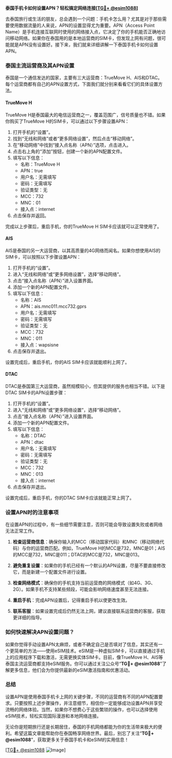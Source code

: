 **泰国手机卡如何设置APN？轻松搞定网络连接[[TG💪+ @esim1088](https://t.me/s/esim1088)]**

去泰国旅行或生活的朋友，总会遇到一个问题：手机卡怎么用？尤其是对于那些需要使用数据流量的人来说，APN的设置显得尤为重要。APN（Access Point Name）是手机连接互联网时使用的网络接入点，它决定了你的手机能否正确地访问移动网络。如果你在泰国用的是本地运营商的SIM卡，但发现上网有问题，很可能就是APN没有设置好。接下来，我们就来详细讲解一下泰国手机卡如何设置APN。

### 泰国主流运营商及其APN设置

泰国是一个通信发达的国家，主要有三大运营商：TrueMove H、AIS和DTAC。每个运营商都有自己的APN设置方式，下面我们就分别来看看它们的具体设置方法。

#### TrueMove H

TrueMove H是泰国最大的电信运营商之一，覆盖范围广，信号质量也不错。如果你购买了TrueMove H的SIM卡，可以通过以下步骤设置APN：

1. 打开手机的“设置”。
2. 找到“无线和网络”或者“更多网络设置”，然后点击“移动网络”。
3. 在“移动网络”中找到“接入点名称（APN）”选项，点击进入。
4. 点击右上角的“添加”按钮，创建一个新的APN配置文件。
5. 填写以下信息：
   - 名称：TrueMove H
   - APN：true
   - 用户名：无需填写
   - 密码：无需填写
   - 验证类型：无
   - MCC：732
   - MNC：01
   - 接入点：internet
6. 点击保存并返回。

完成以上步骤后，重启手机，你的TrueMove H SIM卡应该就可以正常使用了。

#### AIS

AIS是泰国的另一大运营商，以其高质量的4G网络而闻名。如果你想使用AIS的SIM卡，可以按照以下步骤设置APN：

1. 打开手机的“设置”。
2. 进入“无线和网络”或“更多网络设置”，选择“移动网络”。
3. 点击“接入点名称（APN）”进入设置界面。
4. 添加一个新的APN配置文件。
5. 填写以下信息：
   - 名称：AIS
   - APN：ais.mnc011.mcc732.gprs
   - 用户名：无需填写
   - 密码：无需填写
   - 验证类型：无
   - MCC：732
   - MNC：011
   - 接入点：wapsisne
6. 点击保存并退出。

设置完成后，重启手机，你的AIS SIM卡应该就能顺利上网了。

#### DTAC

DTAC是泰国第三大运营商，虽然规模较小，但其提供的服务也相当不错。以下是DTAC SIM卡的APN设置步骤：

1. 打开手机的“设置”。
2. 进入“无线和网络”或“更多网络设置”，选择“移动网络”。
3. 点击“接入点名称（APN）”进入设置界面。
4. 添加一个新的APN配置文件。
5. 填写以下信息：
   - 名称：DTAC
   - APN：dtac
   - 用户名：无需填写
   - 密码：无需填写
   - 验证类型：无
   - MCC：732
   - MNC：013
   - 接入点：internet
6. 点击保存并退出。

设置完成后，重启手机，你的DTAC SIM卡应该就能正常上网了。

### 设置APN时的注意事项

在设置APN的过程中，有一些细节需要注意，否则可能会导致设置失败或者网络无法正常工作。

1. **检查运营商信息**：确保你输入的MCC（移动国家代码）和MNC（移动网络代码）与你的运营商匹配。例如，TrueMove H的MCC是732，MNC是01；AIS的MCC是732，MNC是011；DTAC的MCC是732，MNC是013。

2. **避免重复设置**：如果你的手机已经有一个默认的APN设置，尽量不要直接修改它，而是新建一个配置文件进行设置。

3. **检查网络模式**：确保你的手机支持当前运营商的网络模式（如4G、3G、2G）。如果手机不支持某些频段，可能会影响网络速度甚至无法连接。

4. **重启手机**：完成APN设置后，记得重启手机以使更改生效。

5. **联系客服**：如果设置完成后仍然无法上网，建议直接联系运营商的客服，获取更详细的指导。

### 如何快速解决APN设置问题？

如果你觉得手动设置APN太麻烦，或者不确定自己是否填对了信息，其实还有一个更简单的方法——使用eSIM技术。eSIM是一种虚拟SIM卡，可以直接通过手机上的应用程序下载和激活，无需更换实体SIM卡。目前，像TrueMove H、AIS等泰国主流运营商都支持eSIM服务。你可以通过关注公众号“**TG💪+ @esim1088**”了解更多信息，他们会为你提供最新的eSIM激活指南和优惠活动。

### 总结

设置APN是使用泰国手机卡上网的关键步骤，不同的运营商有不同的APN配置要求。只要按照上述步骤操作，并注意细节，相信你一定能够成功设置APN并享受流畅的网络体验。当然，如果你不想费心于这些繁琐的操作，也可以选择使用eSIM技术，轻松实现国际漫游和本地网络连接。

无论你是短期旅行还是长期居住，泰国的手机网络都能为你的生活带来极大的便利。希望这篇文章能帮助你在泰国畅享网络世界。最后，别忘了关注“**TG💪+ @esim1088**”，获取更多关于泰国手机卡和eSIM的实用信息！

[[TG💪+ @esim1088](https://t.me/s/esim1088) ![Image](https://i.postimg.cc/4NQfJmqS/Snipaste-2025-05-13-00-14-12.png)]